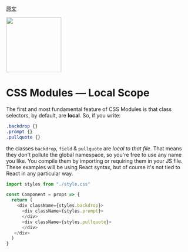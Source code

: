 [原文](https://github.com/css-modules/css-modules/blob/master/docs/local-scope.md)

<img src="https://raw.githubusercontent.com/css-modules/logos/master/css-modules-logo.png" width="150" height="150" />

# CSS Modules — Local Scope

The first and most fundamental feature of CSS Modules is that class selectors, by default, are **local**. So, if you write:

```css
.backdrop {}
.prompt {}
.pullquote {}
```

the classes `backdrop`, `field` & `pullquote` are *local to that file*. That means they don't pollute the global namespace, so you're free to use any name you like. You compile them by importing or requiring them in your JS file. These examples will be using React syntax, but of course it's not tied to React in any particular way.

```js
import styles from "./style.css"

const Component = props => {
  return (
    <div className={styles.backdrop}>
      <div className={styles.prompt}>
      </div>
      <div className={styles.pullquote}>
      </div>
   </div>
  )
}
```
